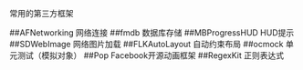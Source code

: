 常用的第三方框架

<!-- create time: 2014-11-27 00:19:03  -->

##AFNetworking  网络连接
##fmdb     数据库存储
##MBProgressHUD  HUD提示
##SDWebImage  网络图片加载
##FLKAutoLayout  自动约束布局
##ocmock   单元测试（模拟对象）
##Pop Facebook开源动画框架
##RegexKit 正则表达式
